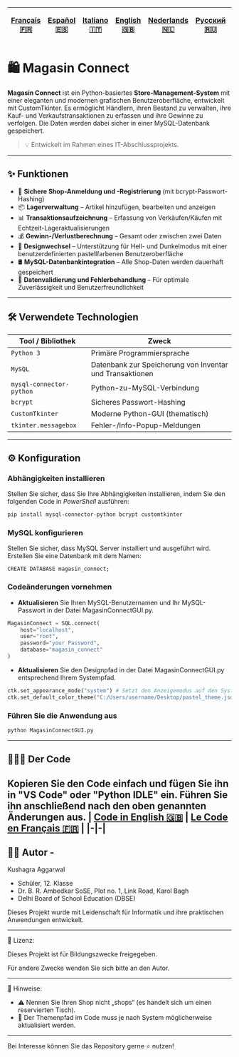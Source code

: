 | [Français 🇫🇷](/FR%20🇨🇵/README_fr.md) | [Español 🇪🇸](/ES%20🇪🇸/README_es.md) | [Italiano 🇮🇹](/IT%20🇮🇹/README_it.md) | [English 🇬🇧](/README.md) | [Nederlands 🇳🇱](/NL%20🇳🇱/README_nl.md) | [Русский 🇷🇺](/RU%20🇷🇺/README_ru.md) | [日本 🇯🇵](/JP%20🇯🇵/README_jp.md) |
|-|-|-|-|-|-|-| 
# 🛍️ Magasin Connect

**Magasin Connect** ist ein Python-basiertes **Store-Management-System** mit einer eleganten und modernen grafischen Benutzeroberfläche, entwickelt mit CustomTkinter. Es ermöglicht Händlern, ihren Bestand zu verwalten, ihre Kauf- und Verkaufstransaktionen zu erfassen und ihre Gewinne zu verfolgen. Die Daten werden dabei sicher in einer MySQL-Datenbank gespeichert.

> 💡 Entwickelt im Rahmen eines IT-Abschlussprojekts.

---

## ✨ Funktionen

- 🔐 **Sichere Shop-Anmeldung und -Registrierung** (mit bcrypt-Passwort-Hashing)
- 📦 **Lagerverwaltung** – Artikel hinzufügen, bearbeiten und anzeigen
- 📊 **Transaktionsaufzeichnung** – Erfassung von Verkäufen/Käufen mit Echtzeit-Lageraktualisierungen
- 💰 **Gewinn-/Verlustberechnung** – Gesamt oder zwischen zwei Daten
- 🎨 **Designwechsel** – Unterstützung für Hell- und Dunkelmodus mit einer benutzerdefinierten pastellfarbenen Benutzeroberfläche
- 🛢️ **MySQL-Datenbankintegration** – Alle Shop-Daten werden dauerhaft gespeichert
- 🧹 **Datenvalidierung und Fehlerbehandlung** – Für optimale Zuverlässigkeit und Benutzerfreundlichkeit

---

## 🛠️ Verwendete Technologien

| Tool / Bibliothek        | Zweck                                                         |
|--------------------------|---------------------------------------------------------------|
| `Python 3`               | Primäre Programmiersprache                                    |
| `MySQL`                  | Datenbank zur Speicherung von Inventar und Transaktionen      |
| `mysql-connector-python` | Python-zu-MySQL-Verbindung                                    |
| `bcrypt`                 | Sicheres Passwort-Hashing                                     |
| `CustomTkinter`          | Moderne Python-GUI (thematisch)                               |
| `tkinter.messagebox`     | Fehler-/Info-Popup-Meldungen                                  |

---
## ⚙️ Konfiguration
### Abhängigkeiten installieren
Stellen Sie sicher, dass Sie Ihre Abhängigkeiten installieren, indem Sie den folgenden Code in *PowerShell* ausführen:
```bash
pip install mysql-connector-python bcrypt customtkinter
```

### MySQL konfigurieren
Stellen Sie sicher, dass MySQL Server installiert und ausgeführt wird. Erstellen Sie eine Datenbank mit dem Namen:
```MySQL
CREATE DATABASE magasin_connect;
```

### Codeänderungen vornehmen
- **Aktualisieren** Sie Ihren MySQL-Benutzernamen und Ihr MySQL-Passwort in der Datei MagasinConnectGUI.py.
```Python
MagasinConnect = SQL.connect(
    host="localhost",
    user="root",
    password="your Password",
    database="magasin_connect"
)
```

- **Aktualisieren** Sie den Designpfad in der Datei MagasinConnectGUI.py entsprechend Ihrem Systempfad.
```Python
ctk.set_appearance_mode("system") # Setzt den Anzeigemodus auf den Systemstandard (hell oder dunkel, abhängig von den Systemeinstellungen).
ctk.set_default_color_theme("C:/Users/username/Desktop/pastel_theme.json") # Setzt das Standardfarbdesign auf ein benutzerdefiniertes Pastelldesign (wird neben diesem Code angegeben). Bitte ändern Sie den Pfad zur Designdatei entsprechend Ihrem System.
```

### Führen Sie die Anwendung aus
```bash
python MagasinConnectGUI.py
```
---

## 👨🏻‍💻 Der Code
Kopieren Sie den Code einfach und fügen Sie ihn in **"VS Code"** oder **"Python IDLE"** ein. Führen Sie ihn anschließend nach den oben genannten Änderungen aus.
| [Code in English 🇬🇧](/MagasinConnectGUI.py) | [Le Code en Français 🇫🇷](FR%20🇨🇵/MagasinConnectGUI_fr.py) |
|-|-|
---

## 🙋‍♂️ Autor - 
Kushagra Aggarwal
- Schüler, 12. Klasse
- Dr. B. R. Ambedkar SoSE, Plot no. 1, Link Road, Karol Bagh
- Delhi Board of School Education (DBSE)

Dieses Projekt wurde mit Leidenschaft für Informatik und ihre praktischen Anwendungen entwickelt.

---

📄 Lizenz:

Dieses Projekt ist für Bildungszwecke freigegeben.

Für andere Zwecke wenden Sie sich bitte an den Autor.

---

📌 Hinweise:

- ⚠️ Nennen Sie Ihren Shop nicht „shops“ (es handelt sich um einen reservierten Tisch).
- 🎨 Der Themenpfad im Code muss je nach System möglicherweise aktualisiert werden.

---

Bei Interesse können Sie das Repository gerne ⭐ nutzen!

